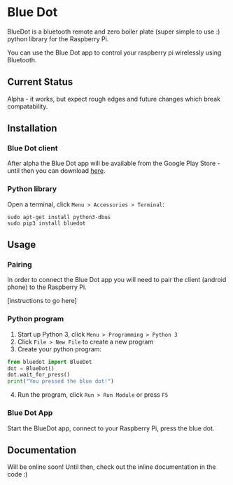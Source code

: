 
# Blue Dot

BlueDot is a bluetooth remote and zero boiler plate (super simple to use :) python library for the Raspberry Pi. 

You can use the Blue Dot app to control your raspberry pi wirelessly using Bluetooth.

## Current Status

Alpha - it works, but expect rough edges and future changes which break compatability.

## Installation

### Blue Dot client

After alpha the Blue Dot app will be available from the Google Play Store - until then you can download [here](https://github.com/martinohanlon/BlueDot/blob/android-dev/clients/android/app/app-release.apk?raw=true).

### Python library

Open a terminal, click `Menu > Accessories > Terminal`:

```
sudo apt-get install python3-dbus
sudo pip3 install bluedot
```

## Usage

### Pairing

In order to connect the Blue Dot app you will need to pair the client (android phone) to the Raspberry Pi.

[instructions to go here]

### Python program

1. Start up Python 3, click `Menu > Programming > Python 3`
2. Click `File > New File` to create a new program
3. Create your python program:

```python
from bluedot import BlueDot
dot = BlueDot()
dot.wait_for_press()
print("You pressed the blue dot!")
```

4. Run the program, click `Run > Run Module` or press `F5`

### Blue Dot App

Start the BlueDot app, connect to your Raspberry Pi, press the blue dot. 

## Documentation

Will be online soon!  Until then, check out the inline documentation in the code :)
